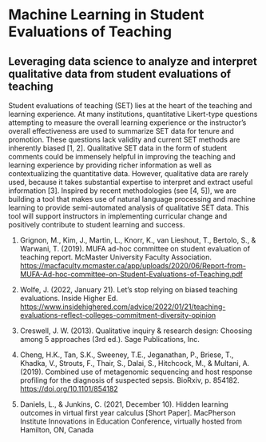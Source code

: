 # Machine Learning in Student Evaluations of Teaching
## Leveraging data science to analyze and interpret qualitative data from student evaluations of teaching

Student evaluations of teaching (SET) lies at the heart of the teaching and learning experience. At many institutions, quantitative Likert-type questions attempting to measure the overall learning experience or the instructor’s overall effectiveness are used to summarize SET data for tenure and promotion. These questions lack validity and current SET methods are inherently biased [1, 2]. Qualitative SET data in the form of student comments could be immensely helpful in improving the teaching and learning experience by providing richer information as well as contextualizing the quantitative data. However, qualitative data are rarely used, because it takes substantial expertise to interpret and extract useful information [3]. Inspired by recent methodologies (see [4, 5]), we are building a tool that makes use of natural language processing and machine learning to provide semi-automated analysis of qualitative SET data. This tool will support instructors in implementing curricular change and positively contribute to student learning and success.​

1. Grignon, M., Kim, J., Martin, L., Knorr, K., van Lieshout, T., Bertolo, S., & Warwani, T. (2019). MUFA ad-hoc committee on student evaluation of teaching report. McMaster University Faculty Association. https://macfaculty.mcmaster.ca/app/uploads/2020/06/Report-from-MUFA-Ad-hoc-committee-on-Student-Evaluations-of-Teaching.pdf ​

2. Wolfe, J. (2022, January 21).  Let’s stop relying on biased teaching evaluations. Inside Higher Ed. https://www.insidehighered.com/advice/2022/01/21/teaching-evaluations-reflect-colleges-commitment-diversity-opinion ​

3. Creswell, J. W. (2013). Qualitative inquiry & research design: Choosing among 5 approaches (3rd ed.). Sage Publications, Inc.​

4. Cheng, H.K., Tan, S.K., Sweeney, T.E., Jeganathan, P., Briese, T., Khadka, V., Strouts, F., Thair, S., Dalai, S., Hitchcock, M., & Multani, A. (2019). Combined use of metagenomic sequencing and host response profiling for the diagnosis of suspected sepsis. BioRxiv, p. 854182. https://doi.org/10.1101/854182​

5. Daniels, L., & Junkins, C. (2021, December 10). Hidden learning outcomes in virtual first year calculus [Short Paper]. MacPherson Institute Innovations in Education Conference, virtually hosted from Hamilton, ON, Canada 
